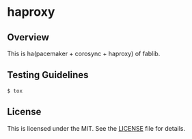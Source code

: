 # haproxy

## Overview
This is ha(pacemaker + corosync + haproxy) of fablib.

## Testing Guidelines
```
$ tox
```

## License
This is licensed under the MIT. See the [LICENSE](./LICENSE) file for details.

